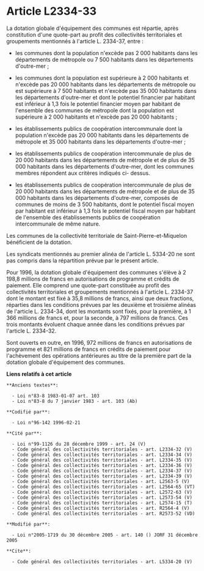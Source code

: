 # Article L2334-33

La dotation globale d'équipement des communes est répartie, après constitution d'une quote-part au profit des collectivités
territoriales et groupements mentionnés à l'article L. 2334-37, entre :

- les communes dont la population n'excède pas 2 000 habitants dans les départements de métropole ou 7 500 habitants dans les
départements d'outre-mer ;

- les communes dont la population est supérieure à 2 000 habitants et n'excède pas 20 000 habitants dans les départements de
métropole ou est supérieure à 7 500 habitants et n'excède pas 35 000 habitants dans les départements d'outre-mer et dont le
potentiel financier par habitant est inférieur à 1,3 fois le potentiel financier moyen par habitant de l'ensemble des
communes de métropole dont la population est supérieure à 2 000 habitants et n'excède pas 20 000 habitants ;

- les établissements publics de coopération intercommunale dont la population n'excède pas 20 000 habitants dans les
départements de métropole et 35 000 habitants dans les départements d'outre-mer ;

- les établissements publics de coopération intercommunale de plus de 20 000 habitants dans les départements de métropole et
de plus de 35 000 habitants dans les départements d'outre-mer, dont les communes membres répondent aux critères indiqués ci-
dessus.

- les établissements publics de coopération intercommunale de plus de 20 000 habitants dans les départements de métropole et
de plus de 35 000 habitants dans les départements d'outre-mer, composés de communes de moins de 3 500 habitants, dont le
potentiel fiscal moyen par habitant est inférieur à 1,3 fois le potentiel fiscal moyen par habitant de l'ensemble des
établissements publics de coopération intercommunale de même nature. 

Les communes de la collectivité territoriale de Saint-Pierre-et-Miquelon bénéficient de la dotation. 

Les syndicats mentionnés au premier alinéa de l'article L. 5334-20 ne sont pas compris dans la répartition prévue par le
présent article. 

Pour 1996, la dotation globale d'équipement des communes s'élève à 2 198,8 millions de francs en autorisations de programme
et crédits de paiement. Elle comprend une quote-part constituée au profit des collectivités territoriales et groupements
mentionnés à l'article L. 2334-37 dont le montant est fixé à 35,8 millions de francs, ainsi que deux fractions, réparties
dans les conditions prévues par les deuxième et troisième alinéas de l'article L. 2334-34, dont les montants sont fixés, pour
la première, à 1 366 millions de francs et, pour la seconde, à 797 millions de francs. Ces trois montants évoluent chaque
année dans les conditions prévues par l'article L. 2334-32. 

Sont ouverts en outre, en 1996, 972 millions de francs en autorisations de programme et 821 millions de francs en crédits de
paiement pour l'achèvement des opérations antérieures au titre de la première part de la dotation globale d'équipement des
communes.

**Liens relatifs à cet article**

	**Anciens textes**:

	  - Loi n°83-8 1983-01-07 art. 103
	  - Loi n°83-8 du 7 janvier 1983 - art. 103 (Ab)

	**Codifié par**:

	  - Loi n°96-142 1996-02-21

	**Cité par**:

	  - Loi n°99-1126 du 28 décembre 1999 - art. 24 (V)
	  - Code général des collectivités territoriales - art. L2334-32 (V)
	  - Code général des collectivités territoriales - art. L2334-34 (V)
	  - Code général des collectivités territoriales - art. L2334-35 (V)
	  - Code général des collectivités territoriales - art. L2334-36 (V)
	  - Code général des collectivités territoriales - art. L2334-37 (V)
	  - Code général des collectivités territoriales - art. L2334-39 (V)
	  - Code général des collectivités territoriales - art. L2563-5 (V)
	  - Code général des collectivités territoriales - art. L2564-65 (VT)
	  - Code général des collectivités territoriales - art. L2572-63 (V)
	  - Code général des collectivités territoriales - art. L2573-54 (V)
	  - Code général des collectivités territoriales - art. L2574-15 (T)
	  - Code général des collectivités territoriales - art. R2564-4 (V)
	  - Code général des collectivités territoriales - art. R2573-52 (VD)

	**Modifié par**:

	  - Loi n°2005-1719 du 30 décembre 2005 - art. 140 () JORF 31 décembre 2005

	**Cite**:

	  - Code général des collectivités territoriales - art. L5334-20 (V)
